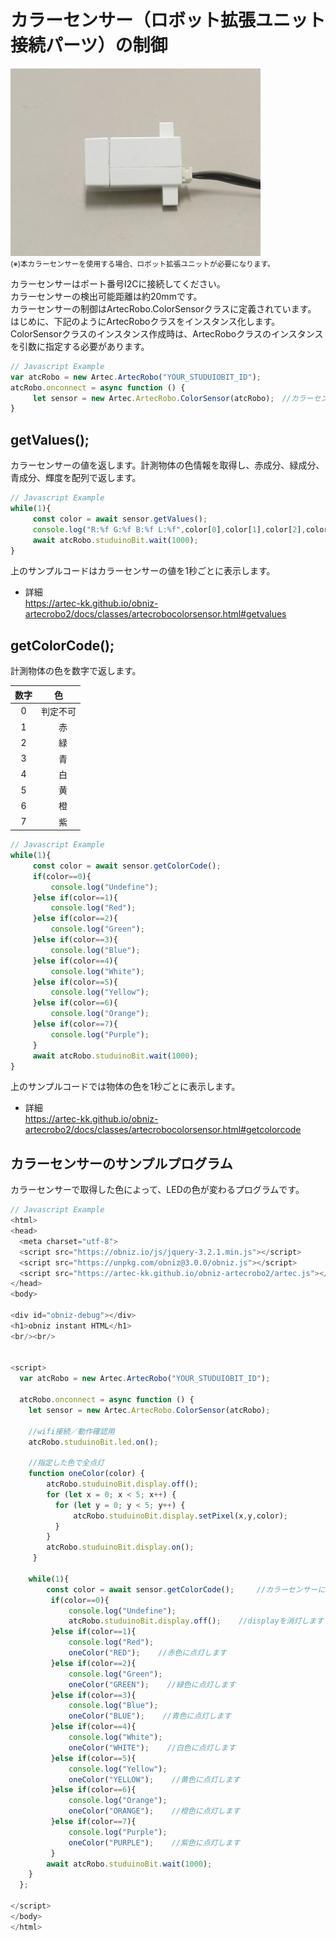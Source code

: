 # カラーセンサー（ロボット拡張ユニット接続パーツ）の制御


![](./image/colorsensor.jpg)
<br>
<small>(※)本カラーセンサーを使用する場合、ロボット拡張ユニットが必要になります。<br></small>

カラーセンサーはポート番号I2Cに接続してください。</br>
カラーセンサーの検出可能距離は約20mmです。</br>
カラーセンサーの制御はArtecRobo.ColorSensorクラスに定義されています。</br>
はじめに、下記のようにArtecRoboクラスをインスタンス化します。
ColorSensorクラスのインスタンス作成時は、ArtecRoboクラスのインスタンスを引数に指定する必要があります。
```Javascript
// Javascript Example
var atcRobo = new Artec.ArtecRobo("YOUR_STUDUIOBIT_ID");
atcRobo.onconnect = async function () {
     let sensor = new Artec.ArtecRobo.ColorSensor(atcRobo);　//カラーセンサーを接続する場合
}
```

## getValues();
カラーセンサーの値を返します。計測物体の色情報を取得し、赤成分、緑成分、青成分、輝度を配列で返します。

```Javascript
// Javascript Example
while(1){
     const color = await sensor.getValues();
     console.log("R:%f G:%f B:%f L:%f",color[0],color[1],color[2],color[3]); //カラーセンサーの値をConsoleに表示します
     await atcRobo.studuinoBit.wait(1000);
}
```
上のサンプルコードはカラーセンサーの値を1秒ごとに表示します。
* 詳細<br>
https://artec-kk.github.io/obniz-artecrobo2/docs/classes/artecrobocolorsensor.html#getvalues


## getColorCode();
計測物体の色を数字で返します。

| 数字  |  色  |
|:----:|:----:|
|  0   |判定不可|
|  1   |　赤　　|
|  2   |　緑　　|
|  3   |　青　　|
|  4   |　白　　|
|  5   |　黄　　|
|  6   |　橙　　|
|  7   |　紫　　|

```Javascript
// Javascript Example
while(1){
     const color = await sensor.getColorCode();
     if(color==0){
         console.log("Undefine");
     }else if(color==1){
         console.log("Red");
     }else if(color==2){
         console.log("Green");
     }else if(color==3){
         console.log("Blue");
     }else if(color==4){
         console.log("White");
     }else if(color==5){
         console.log("Yellow");
     }else if(color==6){
         console.log("Orange");
     }else if(color==7){
         console.log("Purple");
     }
     await atcRobo.studuinoBit.wait(1000);
}
```
上のサンプルコードでは物体の色を1秒ごとに表示します。

* 詳細<br>
https://artec-kk.github.io/obniz-artecrobo2/docs/classes/artecrobocolorsensor.html#getcolorcode

## カラーセンサーのサンプルプログラム
カラーセンサーで取得した色によって、LEDの色が変わるプログラムです。
```Javascript
// Javascript Example
<html>
<head>
  <meta charset="utf-8">
  <script src="https://obniz.io/js/jquery-3.2.1.min.js"></script>
  <script src="https://unpkg.com/obniz@3.0.0/obniz.js"></script>
  <script src="https://artec-kk.github.io/obniz-artecrobo2/artec.js"></script>
</head>
<body>

<div id="obniz-debug"></div>
<h1>obniz instant HTML</h1>
<br/><br/>


<script>
  var atcRobo = new Artec.ArtecRobo("YOUR_STUDUIOBIT_ID");

  atcRobo.onconnect = async function () {
    let sensor = new Artec.ArtecRobo.ColorSensor(atcRobo);

    //wifi接続／動作確認用
    atcRobo.studuinoBit.led.on();
    
    //指定した色で全点灯
    function oneColor(color) {
        atcRobo.studuinoBit.display.off();
        for (let x = 0; x < 5; x++) {
          for (let y = 0; y < 5; y++) {
              atcRobo.studuinoBit.display.setPixel(x,y,color);
          }
        }
        atcRobo.studuinoBit.display.on();
     }

    while(1){
        const color = await sensor.getColorCode();     //カラーセンサーによって色を取得します
         if(color==0){
             console.log("Undefine");
             atcRobo.studuinoBit.display.off();    //displayを消灯します
         }else if(color==1){
             console.log("Red");
             oneColor("RED");    //赤色に点灯します
         }else if(color==2){
             console.log("Green");
             oneColor("GREEN");    //緑色に点灯します
         }else if(color==3){
             console.log("Blue");
             oneColor("BLUE");    //青色に点灯します
         }else if(color==4){
             console.log("White");
             oneColor("WHITE");    //白色に点灯します
         }else if(color==5){
             console.log("Yellow");
             oneColor("YELLOW");    //黄色に点灯します
         }else if(color==6){
             console.log("Orange");
             oneColor("ORANGE");    //橙色に点灯します
         }else if(color==7){
             console.log("Purple");
             oneColor("PURPLE");    //紫色に点灯します
         }
        await atcRobo.studuinoBit.wait(1000);
    }
  };

</script>
</body>
</html>
```


